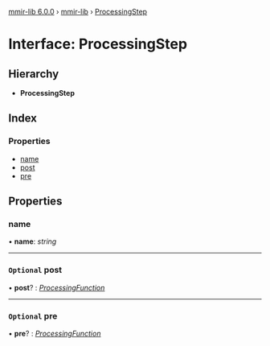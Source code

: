 [mmir-lib 6.0.0](../README.md) › [mmir-lib](../modules/mmir_lib.md) › [ProcessingStep](mmir_lib.processingstep.md)

# Interface: ProcessingStep

## Hierarchy

* **ProcessingStep**

## Index

### Properties

* [name](mmir_lib.processingstep.md#name)
* [post](mmir_lib.processingstep.md#optional-post)
* [pre](mmir_lib.processingstep.md#optional-pre)

## Properties

###  name

• **name**: *string*

___

### `Optional` post

• **post**? : *[ProcessingFunction](../modules/mmir_lib.md#processingfunction)*

___

### `Optional` pre

• **pre**? : *[ProcessingFunction](../modules/mmir_lib.md#processingfunction)*
